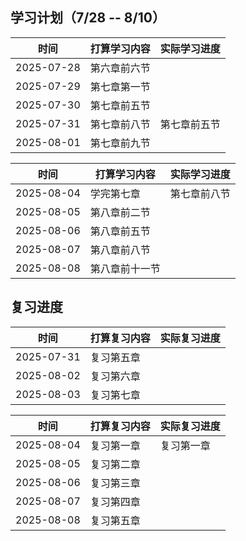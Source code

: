 ## 学习计划（7/28 -- 8/10）
|时间|打算学习内容|实际学习进度
|--|--|--|
|2025-07-28|第六章前六节|
|2025-07-29|第七章第一节|
|2025-07-30|第七章前五节|
|2025-07-31|第七章前八节|第七章前五节
|2025-08-01|第七章前九节|

|时间|打算学习内容|实际学习进度
|--|--|--|
|2025-08-04|学完第七章|第七章前八节
|2025-08-05|第八章前二节|
|2025-08-06|第八章前五节|
|2025-08-07|第八章前八节|
|2025-08-08|第八章前十一节|

## 复习进度
|时间|打算复习内容|实际复习进度
|--|--|--|
|2025-07-31|复习第五章|
|2025-08-02|复习第六章|
|2025-08-03|复习第七章|

|时间|打算复习内容|实际复习进度
|--|--|--|
|2025-08-04|复习第一章|复习第一章
|2025-08-05|复习第二章|
|2025-08-06|复习第三章|
|2025-08-07|复习第四章|
|2025-08-08|复习第五章|

